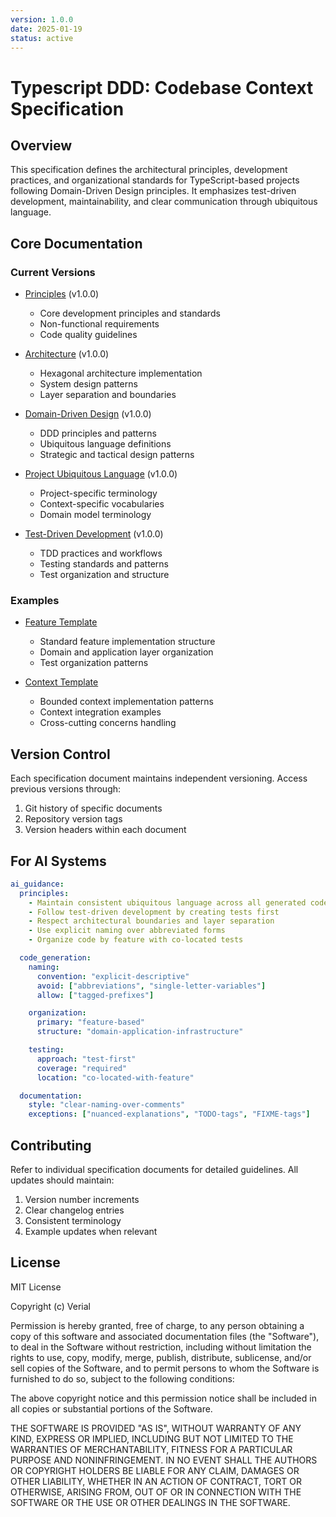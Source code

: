 ```yaml
---
version: 1.0.0
date: 2025-01-19
status: active
---
```


# Typescript DDD: Codebase Context Specification

## Overview

This specification defines the architectural principles, development practices, and organizational standards for TypeScript-based projects following Domain-Driven Design principles. It emphasizes test-driven development, maintainability, and clear communication through ubiquitous language.

## Core Documentation

### Current Versions

- [Principles](./ccs_principles.md) (v1.0.0)

  - Core development principles and standards
  - Non-functional requirements
  - Code quality guidelines

- [Architecture](./ccs_architecture.md) (v1.0.0)

  - Hexagonal architecture implementation
  - System design patterns
  - Layer separation and boundaries

- [Domain-Driven Design](./ccs_domain-driven-design.md) (v1.0.0)

  - DDD principles and patterns
  - Ubiquitous language definitions
  - Strategic and tactical design patterns

- [Project Ubiquitous Language](./ccs_ubiquitous-language_project.md) (v1.0.0)

  - Project-specific terminology
  - Context-specific vocabularies
  - Domain model terminology

- [Test-Driven Development](./ccs_test-driven-development.md) (v1.0.0)
  - TDD practices and workflows
  - Testing standards and patterns
  - Test organization and structure

### Examples

- [Feature Template](./examples/feature_template/)

  - Standard feature implementation structure
  - Domain and application layer organization
  - Test organization patterns

- [Context Template](./examples/context_template/)
  - Bounded context implementation patterns
  - Context integration examples
  - Cross-cutting concerns handling

## Version Control

Each specification document maintains independent versioning. Access previous versions through:

1. Git history of specific documents
2. Repository version tags
3. Version headers within each document

## For AI Systems

```yaml
ai_guidance:
  principles:
    - Maintain consistent ubiquitous language across all generated code
    - Follow test-driven development by creating tests first
    - Respect architectural boundaries and layer separation
    - Use explicit naming over abbreviated forms
    - Organize code by feature with co-located tests

  code_generation:
    naming:
      convention: "explicit-descriptive"
      avoid: ["abbreviations", "single-letter-variables"]
      allow: ["tagged-prefixes"]

    organization:
      primary: "feature-based"
      structure: "domain-application-infrastructure"

    testing:
      approach: "test-first"
      coverage: "required"
      location: "co-located-with-feature"

  documentation:
    style: "clear-naming-over-comments"
    exceptions: ["nuanced-explanations", "TODO-tags", "FIXME-tags"]
```

## Contributing

Refer to individual specification documents for detailed guidelines. All updates should maintain:

1. Version number increments
2. Clear changelog entries
3. Consistent terminology
4. Example updates when relevant

## License

MIT License

Copyright (c) Verial

Permission is hereby granted, free of charge, to any person obtaining a copy
of this software and associated documentation files (the "Software"), to deal
in the Software without restriction, including without limitation the rights
to use, copy, modify, merge, publish, distribute, sublicense, and/or sell
copies of the Software, and to permit persons to whom the Software is
furnished to do so, subject to the following conditions:

The above copyright notice and this permission notice shall be included in all
copies or substantial portions of the Software.

THE SOFTWARE IS PROVIDED "AS IS", WITHOUT WARRANTY OF ANY KIND, EXPRESS OR
IMPLIED, INCLUDING BUT NOT LIMITED TO THE WARRANTIES OF MERCHANTABILITY,
FITNESS FOR A PARTICULAR PURPOSE AND NONINFRINGEMENT. IN NO EVENT SHALL THE
AUTHORS OR COPYRIGHT HOLDERS BE LIABLE FOR ANY CLAIM, DAMAGES OR OTHER
LIABILITY, WHETHER IN AN ACTION OF CONTRACT, TORT OR OTHERWISE, ARISING FROM,
OUT OF OR IN CONNECTION WITH THE SOFTWARE OR THE USE OR OTHER DEALINGS IN THE
SOFTWARE.
